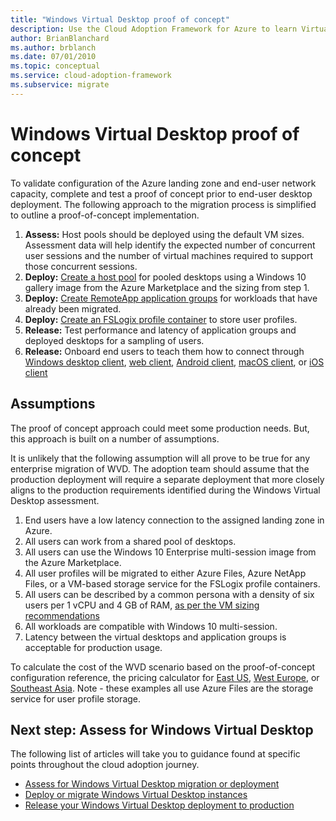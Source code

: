 ```yaml
---
title: "Windows Virtual Desktop proof of concept"
description: Use the Cloud Adoption Framework for Azure to learn Virtual desktop migration best practices to reduce complexity and standardize the migration process.
author: BrianBlanchard
ms.author: brblanch
ms.date: 07/01/2010
ms.topic: conceptual
ms.service: cloud-adoption-framework
ms.subservice: migrate
---
```


# Windows Virtual Desktop proof of concept

To validate configuration of the Azure landing zone and end-user network capacity, complete and test a proof of concept prior to end-user desktop deployment. The following approach to the migration process is simplified to outline a proof-of-concept implementation.

1. **Assess:** Host pools should be deployed using the default VM sizes. Assessment data will help identify the expected number of concurrent user sessions and the number of virtual machines required to support those concurrent sessions.
2. **Deploy:** [Create a host pool](https://docs.microsoft.com/azure/virtual-desktop/create-host-pools-azure-marketplace) for pooled desktops using a Windows 10 gallery image from the Azure Marketplace and the sizing from step 1.
3. **Deploy:** [Create RemoteApp application groups](https://docs.microsoft.com/azure/virtual-desktop/manage-app-groups#create-a-remoteapp-group) for workloads that have already been migrated.
4. **Deploy:** [Create an FSLogix profile container](https://docs.microsoft.com/azure/virtual-desktop/create-host-pools-user-profile) to store user profiles.
5. **Release:** Test performance and latency of application groups and deployed desktops for a sampling of users.
6. **Release:** Onboard end users to teach them how to connect through [Windows desktop client](https://docs.microsoft.com/azure/virtual-desktop/connect-windows-7-and-10), [web client](https://docs.microsoft.com/azure/virtual-desktop/connect-web), [Android client](https://docs.microsoft.com/azure/virtual-desktop/connect-android), [macOS client](https://docs.microsoft.com/azure/virtual-desktop/connect-macos), or [iOS client](https://docs.microsoft.com/azure/virtual-desktop/connect-ios)

## Assumptions

The proof of concept approach could meet some production needs. But, this approach is built on a number of assumptions.

It is unlikely that the following assumption will all prove to be true for any enterprise migration of WVD. The adoption team should assume that the production deployment will require a separate deployment that more closely aligns to the production requirements identified during the Windows Virtual Desktop assessment.

1. End users have a low latency connection to the assigned landing zone in Azure.
2. All users can work from a shared pool of desktops.
3. All users can use the Windows 10 Enterprise multi-session image from the Azure Marketplace.
4. All user profiles will be migrated to either Azure Files, Azure NetApp Files, or a VM-based storage service for the FSLogix profile containers.
5. All users can be described by a common persona with a density of six users per 1 vCPU and 4 GB of RAM, [as per the VM sizing recommendations](https://docs.microsoft.com/windows-server/remote/remote-desktop-services/virtual-machine-recs#multi-session-recommendations)
6. All workloads are compatible with Windows 10 multi-session.
7. Latency between the virtual desktops and application groups is acceptable for production usage.

To calculate the cost of the WVD scenario based on the proof-of-concept configuration reference, the pricing calculator for [East US](https://azure.com/e/448606254c9a44f88798892bb8e0ef3c), [West Europe](https://azure.com/e/61a376d5f5a641e8ac31d1884ade9e55), or [Southeast Asia](https://azure.com/e/7cf555068922461587d0aa99a476f926). Note - these examples all use Azure Files are the storage service for user profile storage.

## Next step: Assess for Windows Virtual Desktop

The following list of articles will take you to guidance found at specific points throughout the cloud adoption journey.

- [Assess for Windows Virtual Desktop migration or deployment](./migrate-assess.md)
- [Deploy or migrate Windows Virtual Desktop instances](./migrate-deploy.md)
- [Release your Windows Virtual Desktop deployment to production](./migrate-release.md)

